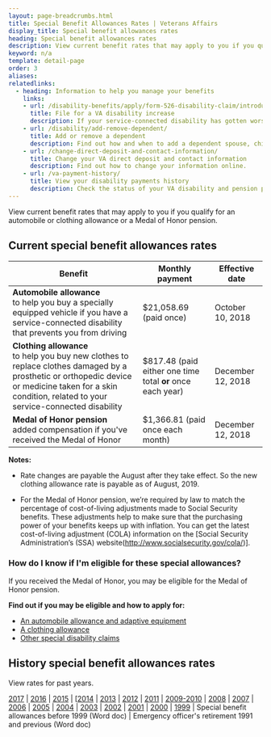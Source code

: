 ```yaml
---
layout: page-breadcrumbs.html
title: Special Benefit Allowances Rates | Veterans Affairs
display_title: Special benefit allowances rates
heading: Special benefit allowances rates
description: View current benefit rates that may apply to you if you qualify for an automobile or clothing allowance or a Medal of Honor pension.
keyword: n/a
template: detail-page
order: 3
aliases:
relatedlinks:
  - heading: Information to help you manage your benefits
    links:
    - url: /disability-benefits/apply/form-526-disability-claim/introduction/ 
      title: File for a VA disability increase
      description: If your service-connected disability has gotten worse, find out how to file a claim to increase your disability rating.
    - url: /disability/add-remove-dependent/
      title: Add or remove a dependent
      description: Find out how and when to add a dependent spouse, child, or parent to your VA disability benefits. Also learn how to remove a dependent from your benefits.
    - url: /change-direct-deposit-and-contact-information/
      title: Change your VA direct deposit and contact information
      description: Find out how to change your information online.
    - url: /va-payment-history/
      title: View your disability payments history
      description: Check the status of your VA disability and pension payments. You can also see certain survivor benefits.      
---
```

<div class="va-introtext">

View current benefit rates that may apply to you if you qualify for an automobile or clothing allowance or a Medal of Honor pension.

</div>


<h2>Current special benefit allowances rates</h2>

| Benefit  | Monthly payment | Effective date | 
| -- | -- | -- | 
| **Automobile allowance** <br> to help you buy a specially equipped vehicle if you have a service-connected disability that prevents you from driving | $21,058.69 (paid once) | October 10, 2018 | 
| **Clothing allowance** <br> to help you buy new clothes to replace clothes damaged by a prosthetic or orthopedic device or medicine taken for a skin condition, related to your service-connected disability  | $817.48 (paid either one time total **or** once each year) | December 12, 2018 | 
| **Medal of Honor pension** <br> added compensation if you've received the Medal of Honor | $1,366.81 (paid once each month) | December 12, 2018 | 

**Notes:**

- Rate changes are payable the August after they take effect. So the new clothing allowance rate is payable as of August, 2019.

- For the Medal of Honor pension, we’re required by law to match the percentage of cost-of-living adjustments made to Social Security benefits. These adjustments help to make sure that the purchasing power of your benefits keeps up with inflation. You can get the latest cost-of-living adjustment (COLA) information on the [Social Security Administration’s (SSA) website(http://www.socialsecurity.gov/cola/)].

<h3>How do I know if I'm eligible for these special allowances?</h3>

If you received the Medal of Honor, you may be eligible for the Medal of Honor pension.

**Find out if you may be eligible and how to apply for:**

- [An automobile allowance and adaptive equipment](/disability/eligibility/special-claims/automobile-allowance-adaptive-equipment/)
- [A clothing allowance](/disability/eligibility/special-claims/clothing-allowance/)
- [Other special disability claims](/disability/eligibility/special-claims/)

<h2>History special benefit allowances rates</h2>

View rates for past years.

[2017](https://www.benefits.va.gov/compensation/special_Benefit_Allowances_2017.asp) | [2016](https://www.benefits.va.gov/compensation/special_Benefit_Allowances_2016.asp) | [2015](https://www.benefits.va.gov/compensation/special_Benefit_Allowances_2015.asp) | [[2014](https://www.benefits.va.gov/compensation/special_Benefit_Allowances_2014.asp) | [2013](https://www.benefits.va.gov/compensation/special_Benefit_Allowances_2013.asp) | [2012](https://www.benefits.va.gov/compensation/special_Benefit_Allowances_2012.asp) | [2011](https://www.benefits.va.gov/compensation/special_Benefit_Allowances_2011.asp) | [2009-2010](https://www.benefits.va.gov/compensation/special_Benefit_Allowances_2009.asp) | [2008](https://www.benefits.va.gov/compensation/special_Benefit_Allowances_2008.asp) | [2007](https://www.benefits.va.gov/compensation/special_Benefit_Allowances_2007.asp) | [2006](https://www.benefits.va.gov/compensation/special_Benefit_Allowances_2006.asp) | [2005](https://www.benefits.va.gov/compensation/special_Benefit_Allowances_2005.asp) | [2004](https://www.benefits.va.gov/compensation/special_Benefit_Allowances_2004.asp) | [2003](https://www.benefits.va.gov/compensation/special_Benefit_Allowances_2003.asp) | [2002](https://www.benefits.va.gov/compensation/special_Benefit_Allowances_2002.asp) | [2001](https://www.benefits.va.gov/compensation/special_Benefit_Allowances_2001.asp) | [2000](https://www.benefits.va.gov/compensation/special_Benefit_Allowances_2000.asp) | [1999](https://www.benefits.va.gov/compensation/special_Benefit_Allowances_1999.asp) | Special benefit allowances before 1999 (Word doc) | Emergency officer's retirement 1991 and previous (Word doc) 

